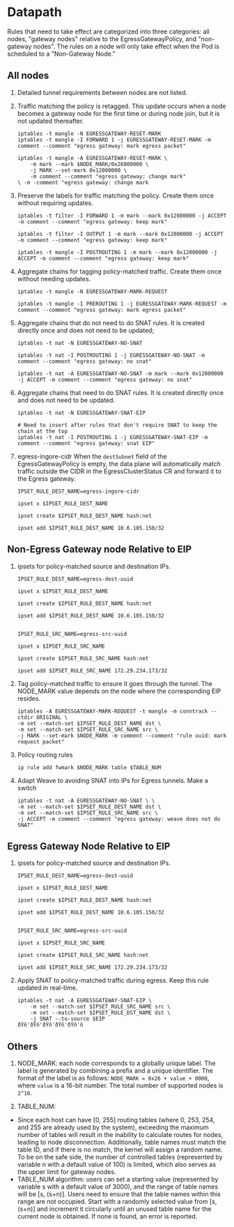# Datapath

Rules that need to take effect are categorized into three categories: all nodes, "gateway nodes" relative to the EgressGatewayPolicy, and "non-gateway nodes". The rules on a node will only take effect when the Pod is scheduled to a "Non-Gateway Node."

## All nodes

1. Detailed tunnel requirements between nodes are not  listed.
2. Traffic matching the policy is retagged. This update occurs when a node becomes a gateway node for the first time or during node join, but it is not updated thereafter.

   ```shell
   iptables -t mangle -N EGRESSGATEWAY-RESET-MARK
   iptables -t mangle -I FORWARD 1 -j EGRESSGATEWAY-RESET-MARK -m comment --comment "egress gateway: mark egress packet"
   
   iptables -t mangle -A EGRESSGATEWAY-RESET-MARK \
       -m mark --mark $NODE_MARK/0x26000000 \
       -j MARK --set-mark 0x12000000 \
       -m comment --comment "egress gateway: change mark"
   \ -m -comment "egress gateway: change mark

3. Preserve the labels for traffic matching the policy. Create them once without requiring updates.

   ```shell
   iptables -t filter -I FORWARD 1 -m mark --mark 0x12000000 -j ACCEPT -m comment --comment "egress gateway: keep mark"

   iptables -t filter -I OUTPUT 1 -m mark --mark 0x12000000 -j ACCEPT -m comment --comment "egress gateway: keep mark"

   iptables -t mangle -I POSTROUTING 1 -m mark --mark 0x12000000 -j ACCEPT -m comment --comment "egress gateway: keep mark"
   ```

4. Aggregate chains for tagging policy-matched traffic. Create them once without needing updates.

   ```shell
   iptables -t mangle -N EGRESSGATEWAY-MARK-REQUEST

   iptables -t mangle -I PREROUTING 1 -j EGRESSGATEWAY-MARK-REQUEST -m comment --comment "egress gateway: mark egress packet"
   ```

5. Aggregate chains that do not need to do SNAT rules. It is created directly once and does not need to be updated;

   ```shell
   iptables -t nat -N EGRESSGATEWAY-NO-SNAT

   iptables -t nat -I POSTROUTING 1 -j EGRESSGATEWAY-NO-SNAT -m comment --comment "egress gateway: no snat"
   
   iptables -t nat -A EGRESSGATEWAY-NO-SNAT -m mark --mark 0x12000000 -j ACCEPT -m comment --comment "egress gateway: no snat"
   ```

6. Aggregate chains that need to do SNAT rules. It is created directly once and does not need to be updated.

   ```shell
   iptables -t nat -N EGRESSGATEWAY-SNAT-EIP

   # Need to insert after rules that don't require SNAT to keep the chain at the top
   iptables -t nat -I POSTROUTING 1 -j EGRESSGATEWAY-SNAT-EIP -m comment --comment "egress gateway: snat EIP"
   ```

7. egress-ingore-cidr When the `destSubnet` field of the EgressGatewayPolicy is empty, the data plane will automatically match traffic outside the CIDR in the EgressClusterStatus CR and forward it to the Egress gateway.

    ```shell
   IPSET_RULE_DEST_NAME=egress-ingore-cidr

   ipset x $IPSET_RULE_DEST_NAME

   ipset create $IPSET_RULE_DEST_NAME hash:net

   ipset add $IPSET_RULE_DEST_NAME 10.6.105.150/32
   ```

## Non-Egress Gateway node Relative to EIP

1. ipsets for policy-matched source and destination IPs.

   ```shell
   IPSET_RULE_DEST_NAME=egress-dest-uuid

   ipset x $IPSET_RULE_DEST_NAME

   ipset create $IPSET_RULE_DEST_NAME hash:net

   ipset add $IPSET_RULE_DEST_NAME 10.6.105.150/32

   
   IPSET_RULE_SRC_NAME=egress-src-uuid

   ipset x $IPSET_RULE_SRC_NAME

   ipset create $IPSET_RULE_SRC_NAME hash:net

   ipset add $IPSET_RULE_SRC_NAME 172.29.234.173/32
   ```

2. Tag policy-matched traffic to ensure it goes through the tunnel. The NODE_MARK value depends on the node where the corresponding EIP resides.

   ```shell
   iptables -A EGRESSGATEWAY-MARK-REQUEST -t mangle -m conntrack --ctdir ORIGINAL \
   -m set --match-set $IPSET_RULE_DEST_NAME dst \
   -m set --match-set $IPSET_RULE_SRC_NAME src \
   -j MARK --set-mark $NODE_MARK -m comment --comment "rule uuid: mark request packet"
   ```

3. Policy routing rules

   ```shell
   ip rule add fwmark $NODE_MARK table $TABLE_NUM
   ```

4. Adapt Weave to avoiding SNAT into IPs for Egress tunnels. Make a switch

   ```shell
   iptables -t nat -A EGRESSGATEWAY-NO-SNAT \ \
   -m set --match-set $IPSET_RULE_DEST_NAME dst \
   -m set --match-set $IPSET_RULE_SRC_NAME src \
   -j ACCEPT -m comment --comment "egress gateway: weave does not do SNAT"
   ```

## Egress Gateway Node Relative to EIP

1. ipsets for policy-matched source and destination IPs.

   ```shell
   IPSET_RULE_DEST_NAME=egress-dest-uuid

   ipset x $IPSET_RULE_DEST_NAME

   ipset create $IPSET_RULE_DEST_NAME hash:net

   ipset add $IPSET_RULE_DEST_NAME 10.6.105.150/32
   

   IPSET_RULE_SRC_NAME=egress-src-uuid

   ipset x $IPSET_RULE_SRC_NAME

   ipset create $IPSET_RULE_SRC_NAME hash:net

   ipset add $IPSET_RULE_SRC_NAME 172.29.234.173/32
   ```

2. Apply SNAT to policy-matched traffic during egress. Keep this rule updated in real-time.

   ```shell
   iptables -t nat -A EGRESSGATEWAY-SNAT-EIP \
       -m set --match-set $IPSET_RULE_SRC_NAME src \
       -m set --match-set $IPSET_RULE_DST_NAME dst \
       -j SNAT --to-source $EIP
   ðŸñ'ðŸñ'ðŸñ'ðŸñ'ðŸñ'ñ
    ```

## Others

1. NODE_MARK: each node corresponds to a globally unique label. The label is generated by combining a prefix and a unique identifier. The format of the label is as follows: `NODE_MARK = 0x26 + value + 0000`, where `value` is a 16-bit number. The total number of supported nodes is `2^16`.

2. TABLE_NUM:

  * Since each host can have [0, 255] routing tables (where 0, 253, 254, and 255 are already used by the system), exceeding the maximum number of tables will result in the inability to calculate routes for nodes, leading to node disconnection. Additionally, table names must match the table ID, and if there is no match, the kernel will assign a random name. To be on the safe side, the number of controlled tables (represented by variable n with a default value of 100) is limited, which also serves as the upper limit for gateway nodes.
  * TABLE_NUM algorithm: users can set a starting value (represented by variable s with a default value of 3000), and the range of table names will be [s, (s+n)]. Users need to ensure that the table names within this range are not occupied. Start with a randomly selected value from [s, (s+n)] and increment it circularly until an unused table name for the current node is obtained. If none is found, an error is reported.
